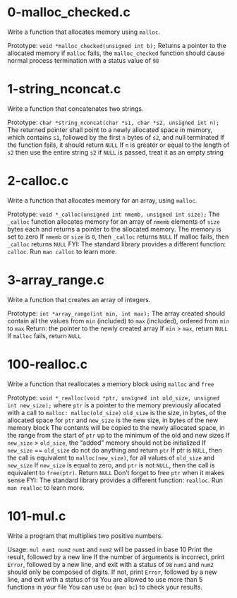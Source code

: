 # 0-malloc_checked.c
Write a function that allocates memory using `malloc`.

Prototype: `void *malloc_checked(unsigned int b);`
Returns a pointer to the allocated memory
if `malloc` fails, the `malloc_checked` function should cause normal process termination with a status value of `98`

# 1-string_nconcat.c
Write a function that concatenates two strings.

Prototype: `char *string_nconcat(char *s1, char *s2, unsigned int n);`
The returned pointer shall point to a newly allocated space in memory, which contains `s1`, followed by the first `n` bytes of `s2`, and null terminated
If the function fails, it should return `NULL`
If `n` is greater or equal to the length of `s2` then use the entire string `s2`
if `NULL` is passed, treat it as an empty string

# 2-calloc.c
Write a function that allocates memory for an array, using `malloc`.

Prototype: `void *_calloc(unsigned int nmemb, unsigned int size);`
The `_calloc` function allocates memory for an array of `nmemb` elements of `size` bytes each and returns a pointer to the allocated memory.
The memory is set to zero
If `nmemb` or `size` is `0`, then `_calloc` returns `NULL`
If malloc fails, then `_calloc` returns `NULL`
FYI: The standard library provides a different function: `calloc`. Run `man calloc` to learn more.

# 3-array_range.c
Write a function that creates an array of integers.

Prototype: `int *array_range(int min, int max);`
The array created should contain all the values from `min` (included) to `max` (included), ordered from `min` to `max`
Return: the pointer to the newly created array
If `min` > `max`, return `NULL`
If `malloc` fails, return `NULL`

# 100-realloc.c
Write a function that reallocates a memory block using `malloc` and `free`

Prototype: `void *_realloc(void *ptr, unsigned int old_size, unsigned int new_size);`
where `ptr` is a pointer to the memory previously allocated with a call to `malloc: malloc(old_size)`
`old_size` is the size, in bytes, of the allocated space for `ptr`
and `new_size` is the new size, in bytes of the new memory block
The contents will be copied to the newly allocated space, in the range from the start of `ptr` up to the minimum of the old and new sizes
If `new_size` > `old_size`, the “added” memory should not be initialized
If `new_size` == `old_size` do not do anything and return `ptr`
If ptr is `NULL`, then the call is equivalent to `malloc(new_size)`, for all values of `old_size` and `new_size`
If `new_size` is equal to zero, and `ptr` is not `NULL`, then the call is equivalent to `free(ptr)`. Return `NULL`
Don’t forget to free `ptr` when it makes sense
FYI: The standard library provides a different function: `realloc`. Run `man realloc` to learn more.

# 101-mul.c
Write a program that multiplies two positive numbers.

Usage: `mul num1 num2`
`num1` and `num2` will be passed in base 10
Print the result, followed by a new line
If the number of arguments is incorrect, print `Error`, followed by a new line, and exit with a status of `98`
`num1` and `num2` should only be composed of digits. If not, print `Error`, followed by a new line, and exit with a status of `98`
You are allowed to use more than 5 functions in your file
You can use `bc` (`man bc`) to check your results.
